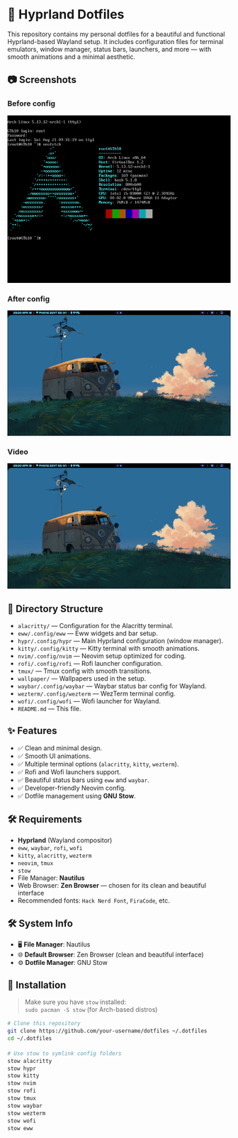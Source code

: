 # 🌿 Hyprland Dotfiles

This repository contains my personal dotfiles for a beautiful and functional Hyprland-based Wayland setup. It includes configuration files for terminal emulators, window manager, status bars, launchers, and more — with smooth animations and a minimal aesthetic.

## 📷 Screenshots

### Before config

![before config](pictures/arch_linux.png)

### After config

![after config](pictures/home_screen.png)

### Video

[![Watch the video](pictures/home_screen.png)](https://youtu.be/ss338nzKyZc)

## 📁 Directory Structure

- `alacritty/` — Configuration for the Alacritty terminal.
- `eww/.config/eww` — Eww widgets and bar setup.
- `hypr/.config/hypr` — Main Hyprland configuration (window manager).
- `kitty/.config/kitty` — Kitty terminal with smooth animations.
- `nvim/.config/nvim` — Neovim setup optimized for coding.
- `rofi/.config/rofi` — Rofi launcher configuration.
- `tmux/` — Tmux config with smooth transitions.
- `wallpaper/` — Wallpapers used in the setup.
- `waybar/.config/waybar` — Waybar status bar config for Wayland.
- `wezterm/.config/wezterm` — WezTerm terminal config.
- `wofi/.config/wofi` — Wofi launcher for Wayland.
- `README.md` — This file.

## ✨ Features

- ✅ Clean and minimal design.
- ✅ Smooth UI animations.
- ✅ Multiple terminal options (`alacritty`, `kitty`, `wezterm`).
- ✅ Rofi and Wofi launchers support.
- ✅ Beautiful status bars using `eww` and `waybar`.
- ✅ Developer-friendly Neovim config.
- ✅ Dotfile management using **GNU Stow**.

## 🛠 Requirements

- **Hyprland** (Wayland compositor)
- `eww`, `waybar`, `rofi`, `wofi`
- `kitty`, `alacritty`, `wezterm`
- `neovim`, `tmux`
- `stow`
- File Manager: **Nautilus**
- Web Browser: **Zen Browser** — chosen for its clean and beautiful interface
- Recommended fonts: `Hack Nerd Font`, `FiraCode`, etc.

## 🛠 System Info

- 🖥️ **File Manager**: Nautilus
- 🌐 **Default Browser**: Zen Browser (clean and beautiful interface)
- ⚙️ **Dotfile Manager**: GNU Stow

## 🚀 Installation

> Make sure you have `stow` installed:  
> `sudo pacman -S stow` (for Arch-based distros)

```bash
# Clone this repository
git clone https://github.com/your-username/dotfiles ~/.dotfiles
cd ~/.dotfiles

# Use stow to symlink config folders
stow alacritty
stow hypr
stow kitty
stow nvim
stow rofi
stow tmux
stow waybar
stow wezterm
stow wofi
stow eww
```
